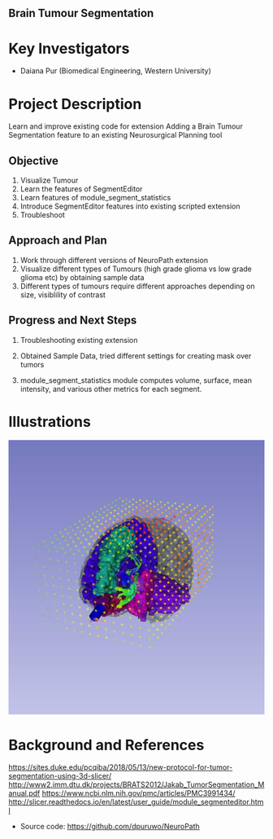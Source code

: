 
## Brain Tumour Segmentation 
# Key Investigators
- Daiana Pur (Biomedical Engineering, Western University) 

# Project Description
Learn and improve existing code for extension
Adding a Brain Tumour Segmentation feature to an existing Neurosurgical Planning tool

## Objective
1. Visualize Tumour   
2. Learn the features of SegmentEditor
3. Learn features of module_segment_statistics 
4. Introduce SegmentEditor features into existing scripted extension
5. Troubleshoot
 

## Approach and Plan

1. Work through different versions of NeuroPath extension
2. Visualize different types of Tumours (high grade glioma vs low grade glioma etc) by obtaining sample data
3. Different types of tumours require different approaches depending on size, visiblility of contrast 


## Progress and Next Steps
1. Troubleshooting existing extension

2. Obtained Sample Data, tried different settings for creating mask over tumors 

3.  module_segment_statistics module computes volume, surface, mean intensity, and various other metrics for each segment.


# Illustrations

![NeuroPath Sample](download.jpeg)

# Background and References

https://sites.duke.edu/pcqiba/2018/05/13/new-protocol-for-tumor-segmentation-using-3d-slicer/
http://www2.imm.dtu.dk/projects/BRATS2012/Jakab_TumorSegmentation_Manual.pdf
https://www.ncbi.nlm.nih.gov/pmc/articles/PMC3991434/
http://slicer.readthedocs.io/en/latest/user_guide/module_segmenteditor.html

- Source code: https://github.com/dpuruwo/NeuroPath

